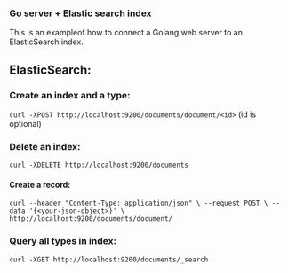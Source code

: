 ### Go server + Elastic search index

This is an exampleof how to connect a Golang web server to an ElasticSearch index.

## ElasticSearch:

### Create an index and a type:
`curl -XPOST http://localhost:9200/documents/document/<id>` (id is optional)

### Delete an index: 
`curl -XDELETE http://localhost:9200/documents`

#### Create a record:
`curl --header "Content-Type: application/json" \
  --request POST \
  --data '{<your-json-object>}' \
  http://localhost:9200/documents/document/`

### Query all types in index:
`curl -XGET http://localhost:9200/documents/_search`